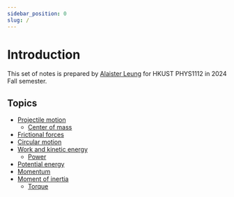 ```yaml
---
sidebar_position: 0
slug: /
---
```


# Introduction

This set of notes is prepared by [Alaister Leung](https://github.com/alaisterleung/) for HKUST PHYS1112 in 2024 Fall semester.

## Topics

-   [Projectile motion](/1-projectile-motion)
    -   [Center of mass](/1-projectile-motion#center-of-mass)
-   [Frictional forces](/2-friction)
-   [Circular motion](/3-circular-motion)
-   [Work and kinetic energy](/4-work-and-ke)
    -   [Power](/4-work-and-ke#power)
-   [Potential energy](/5-pe)
-   [Momentum](/6-momentum)
-   [Moment of inertia](/7-moment-of-inertia)
    -   [Torque](/7-moment-of-inertia#torque)

<!--
$$
\begin{align*}
\end{align*}
$$
-->
